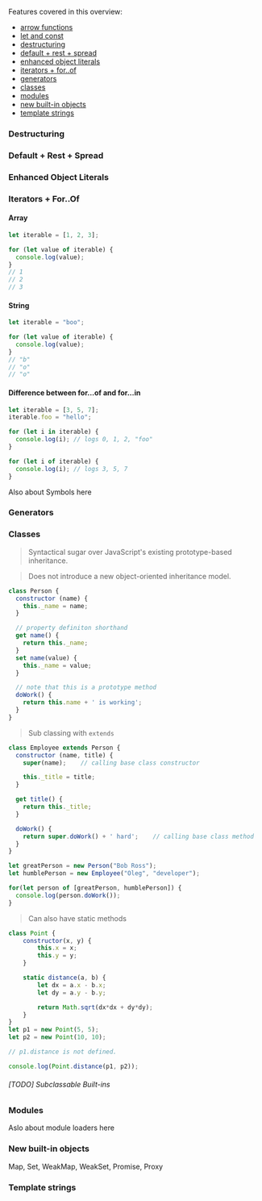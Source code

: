 Features covered in this overview:
- [arrow functions](arrows/arrow_func.md)
- [let and const](let_const/let_and_const.md)
- [destructuring](#destructuring)
- [default + rest + spread](#default--rest--spread)
- [enhanced object literals](#enhanced-object-literals)
- [iterators + for..of](#iterators--forof)
- [generators](#generators)
- [classes](#classes)
- [modules](#modules)
- [new built-in objects](#new-built-in-objects)
- [template strings](#template-strings)


### Destructuring

### Default + Rest + Spread

### Enhanced Object Literals

### Iterators + For..Of

#### Array
```JavaScript
let iterable = [1, 2, 3];

for (let value of iterable) {
  console.log(value);
}
// 1
// 2
// 3
```

#### String
```JavaScript
let iterable = "boo";

for (let value of iterable) {
  console.log(value);
}
// "b"
// "o"
// "o"
```


#### Difference between for...of and for...in
```JavaScript
let iterable = [3, 5, 7];
iterable.foo = "hello";

for (let i in iterable) {
  console.log(i); // logs 0, 1, 2, "foo"
}

for (let i of iterable) {
  console.log(i); // logs 3, 5, 7
}
```
Also about Symbols here



### Generators

### Classes
> Syntactical sugar over JavaScript's existing prototype-based inheritance.

> Does not introduce a new object-oriented inheritance model.

```JavaScript
class Person {
  constructor (name) {
    this._name = name;
  }

  // property definiton shorthand
  get name() {
    return this._name;
  }
  set name(value) {
    this._name = value;
  }

  // note that this is a prototype method
  doWork() {
    return this.name + ' is working';
  }
}
```

> Sub classing with `extends`

```JavaScript
class Employee extends Person {
  constructor (name, title) {
    super(name);	// calling base class constructor

    this._title = title;
  }

  get title() {
    return this._title;
  }

  doWork() {
    return super.doWork() + ' hard';	// calling base class method
  }
}

let greatPerson = new Person("Bob Ross");
let humblePerson = new Employee("Oleg", "developer");

for(let person of [greatPerson, humblePerson]) {
  console.log(person.doWork());
}
```

> Can also have static methods

```JavaScript
class Point {
    constructor(x, y) {
        this.x = x;
        this.y = y;
    }

    static distance(a, b) {
        let dx = a.x - b.x;
        let dy = a.y - b.y;

        return Math.sqrt(dx*dx + dy*dy);
    }
}
let p1 = new Point(5, 5);
let p2 = new Point(10, 10);

// p1.distance is not defined.

console.log(Point.distance(p1, p2));
```

###### [TODO] Subclassable Built-ins


### Modules
Aslo about module loaders here

### New built-in objects
Map, Set, WeakMap, WeakSet, Promise, Proxy

### Template strings

